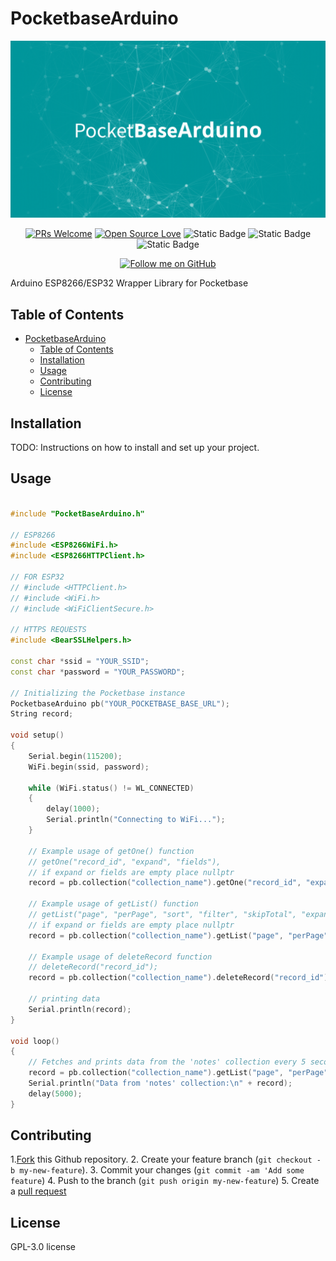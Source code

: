# PocketbaseArduino

<div align="center">

![splash image](splash.png)


[![PRs Welcome](https://img.shields.io/badge/PRs-welcome-brightgreen.svg)](CONTRIBUTING.md)
[![Open Source Love](https://badges.frapsoft.com/os/v1/open-source.svg?v=103)](https://opensource.org/)
![Static Badge](https://img.shields.io/badge/version-v0.3.1-%2300969B?color=%2300969B&link=https%3A%2F%2Fgithub.com%2Fjeoooo%2FPocketbaseArduino%2Freleases)
![Static Badge](https://img.shields.io/badge/Pocketbase-Pocketbase?logo=pocketbase&logoColor=%23000&labelColor=%23fff&color=%23fff&link=https%3A%2F%2Fpocketbase.io%2F)
![Static Badge](https://img.shields.io/badge/Arduino-Arduino?logo=arduino&logoColor=%23fff&labelColor=%2300969B&color=%2300969B&link=https%3A%2F%2Fpocketbase.io%2F)
</div>

<div align="center">

[![Follow me on GitHub](https://img.shields.io/github/followers/jeoooo?label=Follow&style=social)](https://github.com/jeoooo)

</div>

Arduino ESP8266/ESP32 Wrapper Library for Pocketbase

## Table of Contents

- [PocketbaseArduino](#pocketbasearduino)
  - [Table of Contents](#table-of-contents)
  - [Installation](#installation)
  - [Usage](#usage)
  - [Contributing](#contributing)
  - [License](#license)

## Installation

TODO: Instructions on how to install and set up your project.

## Usage

```cpp

#include "PocketBaseArduino.h"

// ESP8266
#include <ESP8266WiFi.h>
#include <ESP8266HTTPClient.h>

// FOR ESP32
// #include <HTTPClient.h>
// #include <WiFi.h>
// #include <WiFiClientSecure.h>

// HTTPS REQUESTS
#include <BearSSLHelpers.h>

const char *ssid = "YOUR_SSID";
const char *password = "YOUR_PASSWORD";

// Initializing the Pocketbase instance
PocketbaseArduino pb("YOUR_POCKETBASE_BASE_URL");
String record;

void setup()
{
    Serial.begin(115200);
    WiFi.begin(ssid, password);

    while (WiFi.status() != WL_CONNECTED)
    {
        delay(1000);
        Serial.println("Connecting to WiFi...");
    }

    // Example usage of getOne() function 
    // getOne("record_id", "expand", "fields"), 
    // if expand or fields are empty place nullptr
    record = pb.collection("collection_name").getOne("record_id", "expand", "fields");

    // Example usage of getList() function 
    // getList("page", "perPage", "sort", "filter", "skipTotal", "expand", "fields"), 
    // if expand or fields are empty place nullptr
    record = pb.collection("collection_name").getList("page", "perPage", "sort", "filter", "skipTotal", "expand", "fields");

    // Example usage of deleteRecord function
    // deleteRecord("record_id");
    record = pb.collection("collection_name").deleteRecord("record_id");

    // printing data
    Serial.println(record);
}

void loop()
{
    // Fetches and prints data from the 'notes' collection every 5 seconds
    record = pb.collection("collection_name").getList("page", "perPage", "sort", "filter", "skipTotal", "expand", "fields");
    Serial.println("Data from 'notes' collection:\n" + record);
    delay(5000);
}

```

## Contributing

1.[Fork](https://github.com/jeoooo/PocketbaseArduino/fork) this Github repository.
2. Create your feature branch (`git checkout -b my-new-feature`).
3. Commit your changes (`git commit -am 'Add some feature`)
4. Push to the branch (`git push origin my-new-feature`)
5. Create a [pull request](https://github.com/jeoooo/PocketbaseArduino/pulls)

## License

GPL-3.0 license
